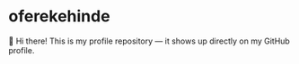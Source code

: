 # oferekehinde
👋 Hi there! This is my profile repository — it shows up directly on my GitHub profile.
